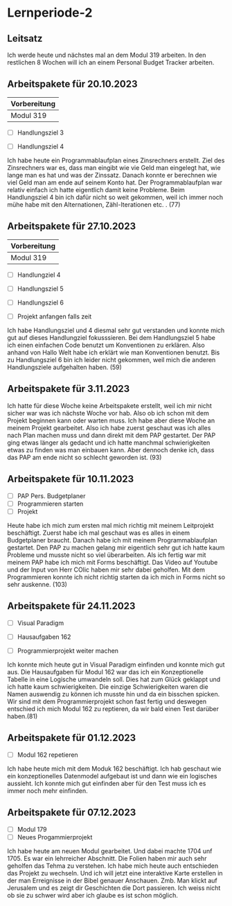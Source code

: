# Lernperiode-2
 
 
 ## Leitsatz

 Ich werde heute und nächstes mal an dem Modul 319 arbeiten. In den restlichen 8 Wochen will ich an einem Personal Budget Tracker arbeiten.
 
 
 
 
  ## Arbeitspakete für 20.10.2023


| Vorbereitung             | 
| ------------------------ | 
| Modul 319                | 

- [ ] Handlungsziel 3

- [ ] Handlungsziel 4

Ich habe heute ein Programmablaufplan eines Zinsrechners erstellt. Ziel des Zinsrechners war es, dass man eingibt wie vie Geld man eingelegt hat, wie lange man es hat
und was der Zinssatz. Danach konnte er berechnen wie viel Geld man am ende auf seinem Konto hat. Der Programmablaufplan war relativ einfach ich hatte eigentlich damit keine
Probleme. Beim Handlungsziel 4 bin ich dafür nicht so weit gekommen, weil ich immer noch mühe habe mit den Alternationen, Zähl-Iterationen etc. . (77)


## Arbeitspakete für 27.10.2023


| Vorbereitung             | 
| ------------------------ | 
| Modul 319                | 



- [ ] Handlungziel 4
- [ ] Handlungsziel 5
- [ ] Handlungsziel 6
- [ ] Projekt anfangen falls zeit


Ich habe Handlungsziel und 4 diesmal sehr gut verstanden und konnte mich gut auf dieses Handlungziel fokusssieren. Bei dem Handlungsziel 5 habe ich einen einfachen Code benutzt
um Konventionen zu erklären. Also anhand von Hallo Welt habe ich erklärt wie man Konventionen benutzt. Bis zu Handlungsziel 6 bin ich leider nicht gekommen, weil mich die anderen
Handlungsziele aufgehalten haben. (59)

## Arbeitspakete für 3.11.2023

Ich hatte für diese Woche keine Arbeitspakete erstellt, weil ich mir nicht sicher war was ich nächste Woche vor hab. Also ob ich schon mit dem Projekt beginnen kann oder warten muss. Ich habe aber diese Woche an meinem Projekt gearbeitet. Also ich habe zuerst geschaut was ich alles nach Plan machen muss und dann direkt mit dem PAP gestartet. Der PAP ging etwas länger als gedacht
und ich hatte manchmal schwierigkeiten etwas zu finden was man einbauen kann. Aber dennoch denke ich, dass das PAP am ende nicht so schlecht geworden ist. (93)

## Arbeitspakete für 10.11.2023

- [ ] PAP Pers. Budgetplaner
- [ ] Programmieren starten 
- [ ] Projekt

Heute habe ich mich zum ersten mal mich richtig mit meinem Leitprojekt beschäftigt. Zuerst habe ich mal geschaut was es alles in einem Budgetplaner braucht. Danach habe ich mit meinem Programmablaufplan gestartet. Den PAP zu machen gelang mir eigentlich sehr gut ich hatte kaum Probleme und musste nicht so viel überarbeiten. Als ich fertig war mit meinem PAP habe ich mich mit Forms beschäftigt. Das Video auf Youtube und der Input von Herr COlic haben mir sehr dabei geholfen. Mit dem Programmieren konnte ich nicht richtig starten da ich mich in Forms nicht so sehr auskenne. (103)

## Arbeitspakete für 24.11.2023

- [ ] Visual Paradigm
- [ ] Hausaufgaben 162
- [ ] Programmierprojekt weiter machen


Ich konnte mich heute gut in Visual Paradigm einfinden und konnte mich gut aus. Die Hausaufgaben für Modul 162 war das ich ein Konzeptionelle Tabelle in eine Logische umwandeln soll. Dies hat zum Glück geklappt und ich hatte kaum schwierigkeiten. Die einzige Schwierigkeiten waren die Namen auswendig zu können ich musste hin und da ein bisschen spicken. Wir sind mit dem Programmierprojekt schon fast fertig und deswegen entschied ich mich Modul 162 zu reptieren, da wir bald einen Test darüber haben.(81)

## Arbeitspakete für 01.12.2023

- [ ] Modul 162 repetieren

Ich habe heute mich mit dem Moduk 162 beschäftigt. Ich hab geschaut wie ein konzeptionelles Datenmodel aufgebaut ist und dann wie ein logisches aussieht. Ich konnte mich gut einfinden aber für den Test muss ich es immer noch mehr einfinden.

## Arbeitspakete für 07.12.2023
- [ ] Modul 179
- [ ] Neues Progammierprojekt

Ich habe heute am neuen Modul gearbeitet. Und dabei machte 1704 unf 1705. Es war ein lehrreicher Abschnitt. Die Folien haben mir auch sehr geholfen das Tehma zu verstehen. Ich habe mich heute auch entschieden das Projekt zu wechseln. Und ich will jetzt eine interaktive Karte erstellen in der man Erreignisse in der Bibel genauer Anschauen. Zmb. Man klickt auf Jerusalem und es zeigt dir Geschichten die Dort passieren. Ich weiss nicht ob sie zu schwer wird aber ich glaube es ist schon möglich.
